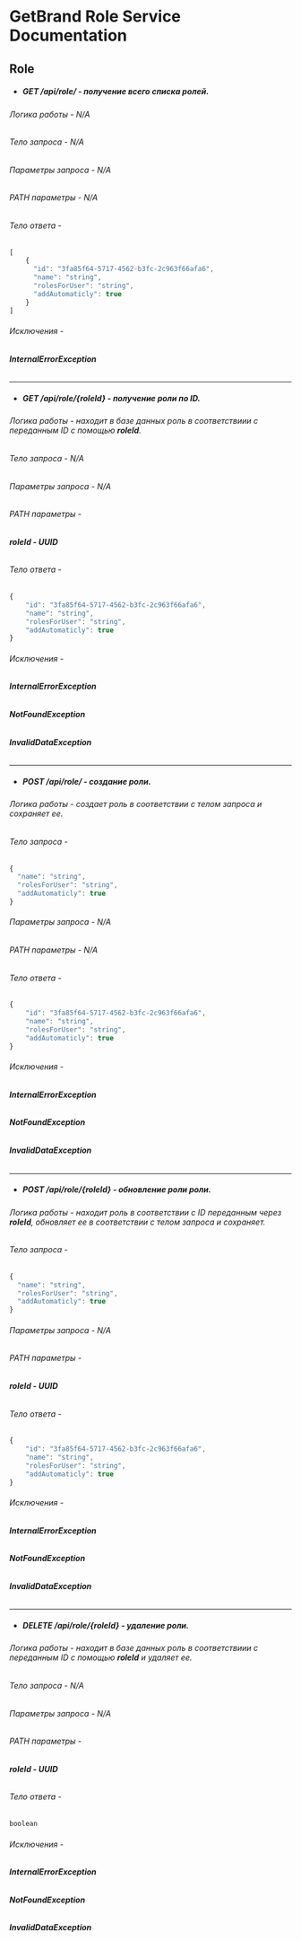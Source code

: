 # GetBrand Role Service Documentation

## Role

- ##### GET /api/role/ - получение всего списка ролей.
###### Логика работы - N/A
###### Тело запроса - N/A
###### Параметры запроса - N/A
###### PATH параметры - N/A
###### Тело ответа - 
```js
[
    {
      "id": "3fa85f64-5717-4562-b3fc-2c963f66afa6",
      "name": "string",
      "rolesForUser": "string",
      "addAutomaticly": true
    }
]
```
###### Исключения - 
###### ***InternalErrorException***
---
- ##### GET /api/role/{roleId} - получение роли по ID.
###### Логика работы - находит в базе данных роль в соответствиии с переданным ID с помощью ***roleId***.
###### Тело запроса - N/A
###### Параметры запроса - N/A
###### PATH параметры - 
###### ***roleId - UUID***
###### Тело ответа - 
```js
{
    "id": "3fa85f64-5717-4562-b3fc-2c963f66afa6",
    "name": "string",
    "rolesForUser": "string",
    "addAutomaticly": true
}
```
###### Исключения - 
###### ***InternalErrorException***
###### ***NotFoundException***
###### ***InvalidDataException***
---
- ##### POST /api/role/ - создание роли.
###### Логика работы - создает роль в соответствии с телом запроса и сохраняет ее.
###### Тело запроса -
```js
{
  "name": "string",
  "rolesForUser": "string",
  "addAutomaticly": true
}
```
###### Параметры запроса - N/A
###### PATH параметры - N/A
###### Тело ответа - 
```js
{
    "id": "3fa85f64-5717-4562-b3fc-2c963f66afa6",
    "name": "string",
    "rolesForUser": "string",
    "addAutomaticly": true
}
```
###### Исключения - 
###### ***InternalErrorException***
###### ***NotFoundException***
###### ***InvalidDataException***
---
- ##### POST /api/role/{roleId} - обновление роли роли.
###### Логика работы - находит роль в соответствии с ID переданным через ***roleId***, обновляет ее в соответствии с телом запроса и сохраняет.
###### Тело запроса -
```js
{
  "name": "string",
  "rolesForUser": "string",
  "addAutomaticly": true
}
```
###### Параметры запроса - N/A
###### PATH параметры - 
###### ***roleId - UUID***
###### Тело ответа - 
```js
{
    "id": "3fa85f64-5717-4562-b3fc-2c963f66afa6",
    "name": "string",
    "rolesForUser": "string",
    "addAutomaticly": true
}
```
###### Исключения - 
###### ***InternalErrorException***
###### ***NotFoundException***
###### ***InvalidDataException***
---
- ##### DELETE /api/role/{roleId} - удаление роли.
###### Логика работы - находит в базе данных роль в соответствиии с переданным ID с помощью ***roleId*** и удаляет ее.
###### Тело запроса - N/A
###### Параметры запроса - N/A
###### PATH параметры - 
###### ***roleId - UUID***
###### Тело ответа - 
```js
boolean
```
###### Исключения - 
###### ***InternalErrorException***
###### ***NotFoundException***
###### ***InvalidDataException***